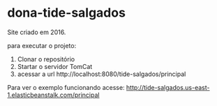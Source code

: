 # dona-tide-salgados

Site criado em 2016. 

para executar o projeto:

1) Clonar o repositório
2) Startar o servidor TomCat
3) acessar a url http://localhost:8080/tide-salgados/principal


Para ver o exemplo funcionando acesse:
http://tide-salgados.us-east-1.elasticbeanstalk.com/principal

